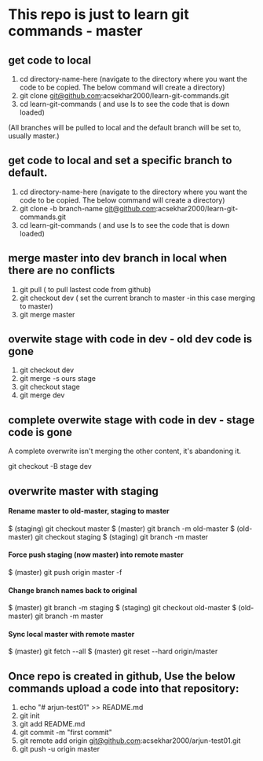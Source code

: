 # This repo is just to learn git commands - master

## get code to local 

1. cd directory-name-here (navigate to the directory where you want the code to be copied. The below command will create a directory)
2. git clone git@github.com:acsekhar2000/learn-git-commands.git
3. cd learn-git-commands ( and use ls to see the code that is down loaded)

(All branches will be pulled to local and the default branch will be set to, usually master.)

## get code to local and set a specific branch to default.

1. cd directory-name-here (navigate to the directory where you want the code to be copied. The below command will create a directory)
2. git clone -b branch-name git@github.com:acsekhar2000/learn-git-commands.git
3. cd learn-git-commands ( and use ls to see the code that is down loaded)

## merge master into dev branch in local when there are no conflicts

1. git pull  ( to pull lastest code from github) 
2. git checkout dev  ( set the current branch to master -in this case merging to master)
3. git merge master

## overwite stage with code in dev - old dev code is gone

1. git checkout dev
2. git merge -s ours stage
3. git checkout stage
4. git merge dev

## complete overwite stage with code in dev - stage code is gone
A complete overwrite isn't merging the other content, it's abandoning it.

git checkout -B stage dev

## overwrite master with staging

#### Rename master to old-master, staging to master

$ (staging) git checkout master
$ (master) git branch -m old-master
$ (old-master) git checkout staging
$ (staging) git branch -m master

#### Force push staging (now master) into remote master

$ (master) git push origin master -f

#### Change branch names back to original

$ (master) git branch -m staging
$ (staging) git checkout old-master
$ (old-master) git branch -m master

#### Sync local master with remote master

$ (master) git fetch --all
$ (master) git reset --hard origin/master


## Once repo is created in  github, Use the below commands upload a code into that repository:

1. echo "# arjun-test01" >> README.md  
2. git init  
3. git add README.md  
4. git commit -m "first commit"  
5. git remote add origin git@github.com:acsekhar2000/arjun-test01.git  
6. git push -u origin master 

